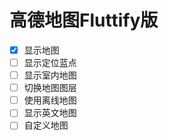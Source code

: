 # 高德地图Fluttify版
- [x] 显示地图
- [ ] 显示定位蓝点
- [ ] 显示室内地图
- [ ] 切换地图图层
- [ ] 使用离线地图
- [ ] 显示英文地图
- [ ] 自定义地图